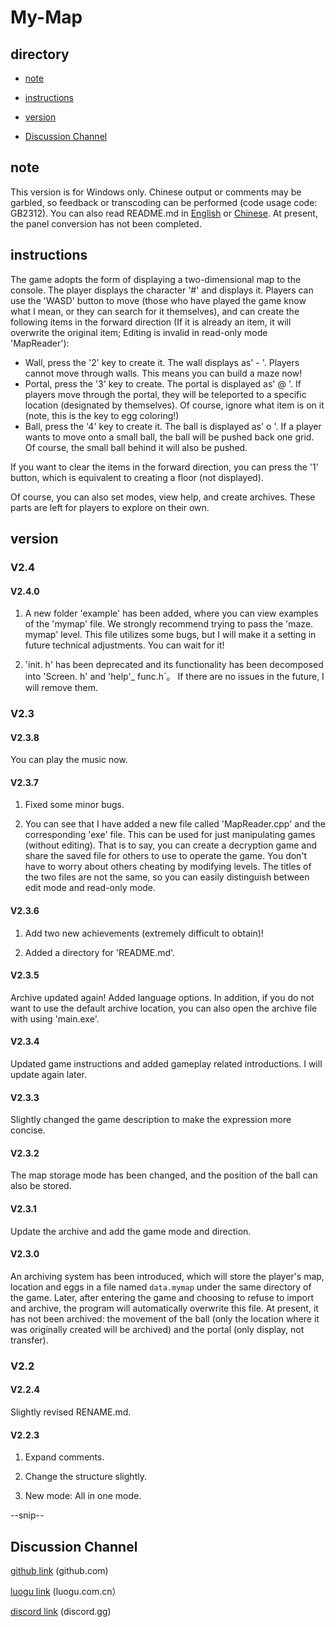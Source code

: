 # My-Map

## directory
- [note](#note)

- [instructions](#instructions)

- [version](#version)

- [Discussion Channel](#Discussion-Channel)

## note

This version is for Windows only. Chinese output or comments may be garbled, so feedback or transcoding can be performed (code usage code: GB2312). You can also read README.md in [English](README-EN.md) or [Chinese](README.md). At present, the panel conversion has not been completed.

## instructions

The game adopts the form of displaying a two-dimensional map to the console. The player displays the character '#' and displays it. Players can use the 'WASD' button to move (those who have played the game know what I mean, or they can search for it themselves), and can create the following items in the forward direction (If it is already an item, it will overwrite the original item; Editing is invalid in read-only mode 'MapReader'):

- Wall, press the '2' key to create it. The wall displays as' - '. Players cannot move through walls. This means you can build a maze now!
- Portal, press the '3' key to create. The portal is displayed as' @ '. If players move through the portal, they will be teleported to a specific location (designated by themselves). Of course, ignore what item is on it (note, this is the key to egg coloring!)
- Ball, press the '4' key to create it. The ball is displayed as' o '. If a player wants to move onto a small ball, the ball will be pushed back one grid. Of course, the small ball behind it will also be pushed.

If you want to clear the items in the forward direction, you can press the '1' button, which is equivalent to creating a floor (not displayed).

Of course, you can also set modes, view help, and create archives. These parts are left for players to explore on their own.

## version

### V2.4

#### V2.4.0

1. A new folder 'example' has been added, where you can view examples of the 'mymap' file. We strongly recommend trying to pass the 'maze. mymap' level. This file utilizes some bugs, but I will make it a setting in future technical adjustments. You can wait for it!

2. 'init. h' has been deprecated and its functionality has been decomposed into 'Screen. h' and 'help'_ func.h`。 If there are no issues in the future, I will remove them.

### V2.3

#### V2.3.8

You can play the music now.

#### V2.3.7

1. Fixed some minor bugs.

2. You can see that I have added a new file called 'MapReader.cpp' and the corresponding 'exe' file. This can be used for just manipulating games (without editing). That is to say, you can create a decryption game and share the saved file for others to use to operate the game. You don't have to worry about others cheating by modifying levels. The titles of the two files are not the same, so you can easily distinguish between edit mode and read-only mode.

#### V2.3.6

1. Add two new achievements (extremely difficult to obtain)!

2. Added a directory for 'README.md'.

#### V2.3.5

Archive updated again! Added language options. In addition, if you do not want to use the default archive location, you can also open the archive file with using 'main.exe'.

#### V2.3.4

Updated game instructions and added gameplay related introductions. I will update again later.

#### V2.3.3

Slightly changed the game description to make the expression more concise.

#### V2.3.2

The map storage mode has been changed, and the position of the ball can also be stored.

#### V2.3.1

Update the archive and add the game mode and direction.

#### V2.3.0

An archiving system has been introduced, which will store the player's map, location and eggs in a file named `data.mymap` under the same directory of the game. Later, after entering the game and choosing to refuse to import and archive, the program will automatically overwrite this file. At present, it has not been archived: the movement of the ball (only the location where it was originally created will be archived) and the portal (only display, not transfer).

### V2.2

#### V2.2.4

Slightly revised RENAME.md.

#### V2.2.3

1. Expand comments.

2. Change the structure slightly.

3. New mode: All in one mode.

--snip--

## Discussion Channel

[github link](https://github.com/c-cpp-a/My-Map/discussions) (github.com)

[luogu link](https://www.luogu.com.cn/blog/somebody66xyyd/my-map) (luogu.com.cn）

[discord link](https://discord.gg/cfasGUAj) (discord.gg)
